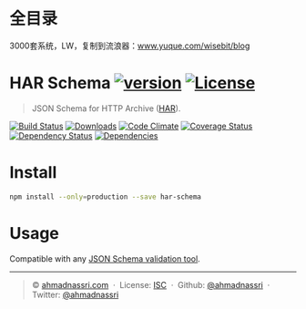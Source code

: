 # 全目录

3000套系统，LW，复制到流浪器：www.yuque.com/wisebit/blog
# HAR Schema [![version][npm-version]][npm-url] [![License][npm-license]][license-url]

> JSON Schema for HTTP Archive ([HAR][spec]).

[![Build Status][travis-image]][travis-url]
[![Downloads][npm-downloads]][npm-url]
[![Code Climate][codeclimate-quality]][codeclimate-url]
[![Coverage Status][codeclimate-coverage]][codeclimate-url]
[![Dependency Status][dependencyci-image]][dependencyci-url]
[![Dependencies][david-image]][david-url]

# Install

```bash
npm install --only=production --save har-schema
```

# Usage

Compatible with any [JSON Schema validation tool][validator].

----
> :copyright: [ahmadnassri.com](https://www.ahmadnassri.com/) &nbsp;&middot;&nbsp;
> License: [ISC][license-url] &nbsp;&middot;&nbsp;
> Github: [@ahmadnassri](https://github.com/ahmadnassri) &nbsp;&middot;&nbsp;
> Twitter: [@ahmadnassri](https://twitter.com/ahmadnassri)

[license-url]: choosealicense.com/licenses/isc/

[travis-url]: https://travis-ci.org/ahmadnassri/har-schema
[travis-image]: https://img.shields.io/travis/ahmadnassri/har-schema.svg?style=flat-square

[npm-url]: https://www.npmjs.com/package/har-schema
[npm-license]: https://img.shields.io/npm/l/har-schema.svg?style=flat-square
[npm-version]: https://img.shields.io/npm/v/har-schema.svg?style=flat-square
[npm-downloads]: https://img.shields.io/npm/dm/har-schema.svg?style=flat-square

[codeclimate-url]: https://codeclimate.com/github/ahmadnassri/har-schema
[codeclimate-quality]: https://img.shields.io/codeclimate/github/ahmadnassri/har-schema.svg?style=flat-square
[codeclimate-coverage]: https://img.shields.io/codeclimate/coverage/github/ahmadnassri/har-schema.svg?style=flat-square

[david-url]: https://david-dm.org/ahmadnassri/har-schema
[david-image]: https://img.shields.io/david/ahmadnassri/har-schema.svg?style=flat-square

[dependencyci-url]: https://dependencyci.com/github/ahmadnassri/har-schema
[dependencyci-image]: https://dependencyci.com/github/ahmadnassri/har-schema/badge?style=flat-square

[spec]: https://github.com/ahmadnassri/har-spec/blob/master/versions/1.2.md
[validator]: https://github.com/ahmadnassri/har-validator
